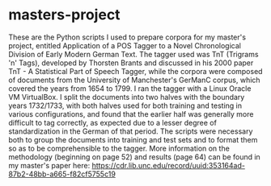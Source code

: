 # masters-project
These are the Python scripts I used to prepare corpora for my master's project, entitled Application of a POS Tagger to a Novel Chronological Division of Early Modern German Text. The tagger used was TnT (Trigrams 'n' Tags), developed by Thorsten Brants and discussed in his 2000 paper TnT - A Statistical Part of Speech Tagger, while the corpora were composed of documents from the University of Manchester's GerManC corpus, which covered the years from 1654 to 1799. I ran the tagger with a Linux Oracle VM VirtualBox. I split the documents into two halves with the boundary years 1732/1733, with both halves used for both training and testing in various configurations, and found that the earlier half was generally more difficult to tag correctly, as expected due to a lesser degree of standardization in the German of that period. The scripts were necessary both to group the documents into training and test sets and to format them so as to be comprehensible to the tagger. More information on the methodology (beginning on page 52) and results (page 64) can be found in my master's paper here: https://cdr.lib.unc.edu/record/uuid:353164ad-87b2-48bb-a665-f82cf5755c19
